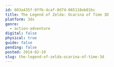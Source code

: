 ```yaml
---
id: 603a435f-9ffb-4caf-8d74-065118eb01bc
title: The Legend of Zelda: Ocarina of Time 3D
platform: 3ds
genre:
  - action-adventure
digital: false
physical: true
guide: false
pending: false
posted: 2014-02-10
slug: the-legend-of-zelda-ocarina-of-time-3d
---
```

